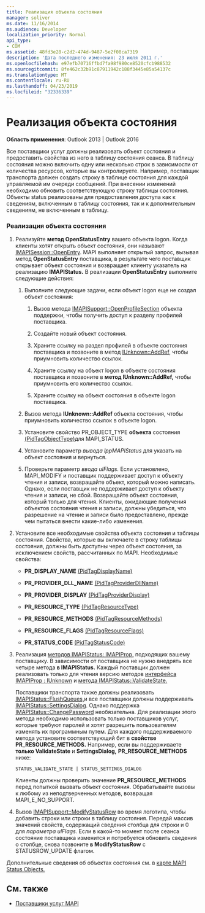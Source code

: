 ```yaml
---
title: Реализация объекта состояния
manager: soliver
ms.date: 11/16/2014
ms.audience: Developer
localization_priority: Normal
api_type:
- COM
ms.assetid: 48fd3e28-c2d2-474d-9487-5e2f08ca7319
description: 'Дата последнего изменения: 23 июля 2011 г.'
ms.openlocfilehash: e97efb70716ffbd7fa98f980ce8520cfcb988532
ms.sourcegitcommit: 8fe462c32b91c87911942c188f3445e85a54137c
ms.translationtype: MT
ms.contentlocale: ru-RU
ms.lasthandoff: 04/23/2019
ms.locfileid: "32336339"
---
```

# <a name="status-object-implementation"></a>Реализация объекта состояния

**Область применения**: Outlook 2013 | Outlook 2016 
  
Все поставщики услуг должны реализовать объект состояния и предоставить свойства из него в таблицу состояния сеанса. В таблицу состояния можно включить одну или несколько строк в зависимости от количества ресурсов, которые вы контролируете. Например, поставщик транспорта должен создать строку в таблице состояния для каждой управляемой им очереди сообщений. При внесении изменений необходимо обновить соответствующую строку таблицы состояния. Объекты status реализованы для предоставления доступа как к сведениям, включенным в таблицу состояния, так и к дополнительным сведениям, не включенным в таблицу.
  
### <a name="to-implement-a-status-object"></a>Реализация объекта состояния

1. Реализуйте **метод OpenStatusEntry** вашего объекта logon. Когда клиенты хотят открыть объект состояния, они называют [IMAPISession::OpenEntry](imapisession-openentry.md). MAPI выполняет открытый запрос, вызывая метод **OpenStatusEntry** поставщика, в результате чего поставщик открывает объект состояния и возвращает клиенту указатель на реализацию **IMAPIStatus.** В реализации **OpenStatusEntry** выполните следующие действия: 
    
   1. Выполните следующие задачи, если объект logon еще не создал объект состояния:
    
      1. Вызов метода [IMAPISupport::OpenProfileSection](imapisupport-openprofilesection.md) объекта поддержки, чтобы получить доступ к разделу профилей поставщика. 
          
      2. Создайте новый объект состояния.
          
      3. Храните ссылку на раздел профилей в объекте состояния поставщика и позвоните в метод [IUnknown::AddRef,](https://msdn.microsoft.com/library/b4316efd-73d4-4995-b898-8025a316ba63%28Office.15%29.aspx) чтобы приумновить количество ссылок. 
          
      4. Храните ссылку на объект logon в объекте состояния поставщика и позвоните в **метод IUnknown::AddRef,** чтобы приумновить его количество ссылок. 
          
      5. Храните ссылку на объект состояния в объекте logon поставщика.
    
   2. Вызов метода **IUnknown::AddRef** объекта состояния, чтобы приумновить количество ссылок в объекте logon. 
    
   3. Установите свойство PR_OBJECT_TYPE **объекта** состояния [(PidTagObjectType)](pidtagobjecttype-canonical-property.md)для MAPI_STATUS.
    
   4. Установите параметр  _вывода lppMAPIStatus_ для указать на объект состояния и вернуться. 
    
   5. Проверьте параметр _ввода ulFlags._ Если установлено, MAPI_MODIFY и поставщик поддерживает доступ к объекту чтения и записи, возвращайте объект, который можно написать. Однако, если поставщик не поддерживает доступ к объекту чтения и записи, не сбой. Возвращайте объект состояния, который только для чтения. Клиенты, ожидающие получения объектов состояния чтения и записи, должны убедиться, что разрешение на чтение и записи было предоставлено, прежде чем пытаться внести какие-либо изменения. 
    
2. Установите все необходимые свойства объекта состояния и таблицы состояния. Свойства, которые вы включаете в строку таблицы состояния, должны быть доступны через объект состояния, за исключением свойств, рассчитанных по MAPI. Необходимые свойства:
    
   - **PR_DISPLAY_NAME** [(PidTagDisplayName)](pidtagdisplayname-canonical-property.md)
    
   - **PR_PROVIDER_DLL_NAME** [(PidTagProviderDllName)](pidtagproviderdllname-canonical-property.md)
    
   - **PR_PROVIDER_DISPLAY** [(PidTagProviderDisplay)](pidtagproviderdisplay-canonical-property.md)
    
   - **PR_RESOURCE_TYPE** [(PidTagResourceType)](pidtagresourcetype-canonical-property.md)
    
   - **PR_RESOURCE_METHODS** [(PidTagResourceMethods)](pidtagresourcemethods-canonical-property.md)
    
   - **PR_RESOURCE_FLAGS** [(PidTagResourceFlags)](pidtagresourceflags-canonical-property.md)
    
   - **PR_STATUS_CODE** [(PidTagStatusCode)](pidtagstatuscode-canonical-property.md)
    
3. Реализация [методов IMAPIStatus: IMAPIProp,](imapistatusimapiprop.md) подходящих вашему поставщику. В зависимости от поставщика не нужно внедрять все четыре метода **в IMAPIStatus.** Каждый поставщик должен реализовать только для чтения версию методов [интерфейса IMAPIProp : IUnknown](imapipropiunknown.md) и [метода IMAPIStatus::ValidateState.](imapistatus-validatestate.md) 

   Поставщики транспорта также должны реализовать [IMAPIStatus::FlushQueues,](imapistatus-flushqueues.md)и все поставщики должны поддерживать [IMAPIStatus::SettingsDialog](imapistatus-settingsdialog.md). Однако поддержка [IMAPIStatus::ChangePassword](imapistatus-changepassword.md) необязательна. Для реализации этого метода необходимо использовать только поставщиков услуг, которые требуют паролей и хотят разрешить пользователям изменять их программным путем. Для каждого поддерживаемого метода установите соответствующий бит в **свойстве PR_RESOURCE_METHODS.** Например, если вы поддерживаете **только ValidateState** и **SettingsDialog,** **PR_RESOURCE_METHODS** ниже: 
    
   `STATUS_VALIDATE_STATE | STATUS_SETTINGS_DIALOG`
    
   Клиенты должны проверить значение **PR_RESOURCE_METHODS** перед попыткой вызвать объект состояния. Обрабатывайте вызовы к любому из неподтверченных методов, возвращая MAPI_E_NO_SUPPORT. 
    
4. Вызов [IMAPISupport::ModifyStatusRow](imapisupport-modifystatusrow.md) во время логотипа, чтобы добавить строки или строки в таблицу состояния. Передай массив значений свойств, содержащий сведения столбца для строки и 0 для _параметра ulFlags._ Если в какой-то момент после сеанса состояние поставщика изменится и потребуется обновить сведения о столбце, снова позвоните **в ModifyStatusRow** с STATUSROW_UPDATE флагом. 
    
Дополнительные сведения об объектах состояния см. в [карте MAPI Status Objects.](mapi-status-objects.md)
  
## <a name="see-also"></a>См. также

- [Поставщики услуг MAPI](mapi-service-providers.md)

